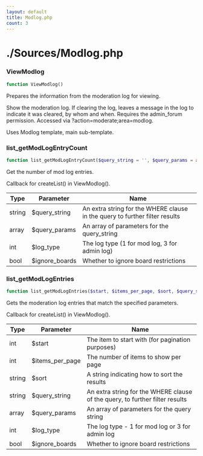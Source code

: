 ```yaml
---
layout: default
title: Modlog.php
count: 3
---
```


# ./Sources/Modlog.php

### ViewModlog

```php
function ViewModlog()
```
Prepares the information from the moderation log for viewing.

Show the moderation log.
If clearing the log, leaves a message in the log to indicate it was cleared, by whom and when.
Requires the admin_forum permission.
Accessed via ?action=moderate;area=modlog.

Uses Modlog template, main sub-template.


### list_getModLogEntryCount

```php
function list_getModLogEntryCount($query_string = '', $query_params = array(), $log_type = 1, $ignore_boards = false)
```
Get the number of mod log entries.

Callback for createList() in ViewModlog().

Type|Parameter|Name
---|---|---
string|$query_string|An extra string for the WHERE clause in the query to further filter results
array|$query_params|An array of parameters for the query_string
int|$log_type|The log type (1 for mod log, 3 for admin log)
bool|$ignore_boards|Whether to ignore board restrictions

### list_getModLogEntries

```php
function list_getModLogEntries($start, $items_per_page, $sort, $query_string = '', $query_params = array(), $log_type = 1, $ignore_boards = false)
```
Gets the moderation log entries that match the specified parameters.

Callback for createList() in ViewModlog().

Type|Parameter|Name
---|---|---
int|$start|The item to start with (for pagination purposes)
int|$items_per_page|The number of items to show per page
string|$sort|A string indicating how to sort the results
string|$query_string|An extra string for the WHERE clause of the query, to further filter results
array|$query_params|An array of parameters for the query string
int|$log_type|The log type - 1 for mod log or 3 for admin log
bool|$ignore_boards|Whether to ignore board restrictions

